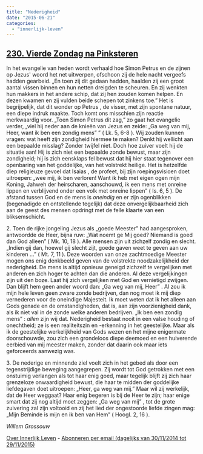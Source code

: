 ```yaml
---
title: "Nederigheid"
date: "2015-06-21"
categories: 
  - "innerlijk-leven"
---
```


## [230\. Vierde Zondag na Pinksteren](http://ift.tt/1H09MIU)

In het evangelie van heden wordt verhaald hoe Simon Petrus en de zijnen op Jezus' woord het net uitwerpen, ofschoon zij de hele nacht vergeefs hadden gearbeid. „En toen zij dit gedaan hadden, haalden zij een groot aantal vissen binnen en hun netten dreigden te scheuren. En zij wenkten hun makkers in het andere schip, dat zij hen zouden komen helpen. En dezen kwamen en zij vulden beide schepen tot zinkens toe.” Het is begrijpelijk, dat dit wonder op Petrus , de visser, met zijn spontane natuur, een diepe indruk maakte. Toch komt ons misschien zijn reactie merkwaardig voor. „Toen Simon Petrus dit zag,” zo gaat het evangelie verder, „viel hij neder aan de knieën van Jezus en zeide: „Ga weg van mij, Heer, want ik ben een zondig mens” ” ( Lk. 5, 6-8 ). Wij zouden kunnen vragen: wat heeft zijn zondigheid hiermee te maken? Denkt hij wellicht aan een bepaalde misslag? Zonder twijfel niet. Doch hoe zuiver voelt hij de situatie aan! Hij is zich niet een bepaalde zonde bewust, maar zijn zondigheid; hij is zich eensklaps fel bewust dat hij hier staat tegenover een openbaring van het goddelijke, van het volstrekt heilige. Het is hetzelfde diep religieuze gevoel dat Isaias , de profeet, bij zijn roepingsvisioen doet uitroepen: „wee mij, ik ben verloren! Want ik heb met eigen ogen mijn Koning, Jahweh der heirscharen, aanschouwd, ik een mens met onreine lippen en verblijvend onder een volk met onreine lippen” ( Is. 6, 5 ). De afstand tussen God en de mens is _oneindig_ en er zijn ogenblikken (begenadigde en ontstellende tegelijk) dat deze onvergelijkbaarheid zich aan de geest des mensen opdringt met de felle klaarte van een bliksemschicht.

2\. Toen de rijke jongeling Jezus als „goede Meester” had aangesproken, antwoordde de Heer, bijna ruw: „Wat noemt ge Mij goed? Niemand is goed dan God alleen” ( Mk. 10, 18 ). Alle mensen zijn uit zichzelf zondig en slecht. „Indien gij dan, hoewel gij slecht zijt, goede gaven weet te geven aan uw kinderen …” ( Mt. 7, 11 ). Deze woorden van onze zachtmoedige Meester mogen ons enig denkbeeld geven van de volstrekte noodzakelijkheid der nederigheid. De mens is altijd opnieuw geneigd zichzelf te vergelijken met anderen en zich hoger te achten dan die anderen. Al deze vergelijkingen zijn uit den boze. Laat hij zich vergelijken met God en vernietigd zwijgen. Dan blijft hem geen ander woord dan: „Ga weg van mij, Heer” . Al zou ik mijn hele leven geen zware zonde bedrijven, dan nog moet ik mij diep vernederen voor de oneindige Majesteit. Ik moet weten dat ik het alleen aan Gods genade en de omstandigheden, dat is, aan zijn voorzienigheid dank, als ik niet val in de zonde welke anderen bedrijven. „Ik ben een zondig mens” : _allen_ zijn wij dat. Nederigheid bestaat nooit in een valse houding of onechtheid; ze is een realiteitszin en -erkenning in het geestelijke. Maar als ik de geestelijke werkelijkheid van Gods wezen en het mijne enigermate doorschouwde, zou zich een grondeloos diepe deemoed en een huiverende eerbied van mij meester maken, zonder dat daarin ook maar iets geforceerds aanwezig was.

3\. De nederige en minnende ziel voelt zich in het gebed als door een tegenstrijdige beweging aangegrepen. Zij wordt tot God getrokken met een onstuimig verlangen als tot haar enig goed, maar tegelijk blijft zij zich haar grenzeloze onwaardigheid bewust, die haar te midden der goddelijke liefdegaven doet uitroepen: „Heer, ga weg van mij.” Maar wil zij werkelijk, dat de Heer weggaat? Haar enig begeren is bij de Heer te zijn; haar enige smart dat zij nog altijd moet zeggen: „Ga weg van mij” , tot de grote zuivering zal zijn voltooid en zij het lied der ongestoorde liefde zingen mag: „Mijn Beminde is mijn en ik ben van Hem” ( Hoogl. 2, 16 ).

_Willem Grossouw_

[Over Innerlijk Leven](http://ift.tt/1y6X5mY) - [Abonneren per email (dagelijks van 30/11/2014 tot 29/11/2015)](http://eepurl.com/9P3DT)
